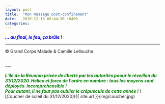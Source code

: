```yaml
---
layout: post
title:  "Mon Message post-confinement"
date:   2020-12-13 06:44:30 +0400
categories: 
---
```

<!---

<br/>
<span style="color: blue">***Masqué ou non !***</span>
<span style="color: green">***... avec ou sans Masque !***</span>
<br/>

--->


<span style="color: blue">***... au final, le feu, ça brûle !***</span>
<br/>


---
&copy;  Grand Corps Malade & Camille Lellouche

<br>
---

<span style="color: green">***L'ile de la Réunion privée de liberté par les autorités poour le réveillon du 31/12/2020. Hélico et force de l'ordre en nombre : tous les moyens sont déployés. Incomprehensible !***</span>
<br/>
<span style="color: green">***Pour autant, il ne faut pas oublier le crépuscule de cette année !***</span>
![Coucher de soleil du 31/12/2020]({{ site.url }}/img/coucher.jpg)

<br/>